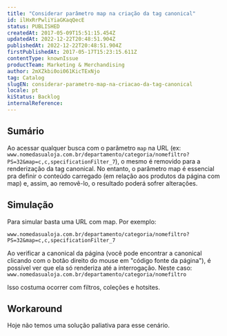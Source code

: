 ```yaml
---
title: "Considerar parâmetro map na criação da tag canonical"
id: ilHxRrPwliYiaGKaqQecE
status: PUBLISHED
createdAt: 2017-05-09T15:51:15.454Z
updatedAt: 2022-12-22T20:48:51.904Z
publishedAt: 2022-12-22T20:48:51.904Z
firstPublishedAt: 2017-05-17T15:23:15.611Z
contentType: knownIssue
productTeam: Marketing & Merchandising
author: 2mXZkbi0oi061KicTExNjo
tag: Catalog
slugEN: considerar-parametro-map-na-criacao-da-tag-canonical
locale: pt
kiStatus: Backlog
internalReference: 
---
```


## Sumário

Ao acessar qualquer busca com o parâmetro `map` na URL (ex: `www.nomedasualoja.com.br/departamento/categoria/nomefiltro?PS=32&map=c,c,specificationFilter_7`), o mesmo é removido para a renderização da tag canonical. No entanto, o parâmetro map é essencial pra definir o conteúdo carregado (em relação aos produtos da página com map) e, assim, ao removê-lo, o resultado poderá sofrer alterações.


## Simulação

Para simular basta uma URL com map. Por exemplo:

`www.nomedasualoja.com.br/departamento/categoria/nomefiltro?PS=32&map=c,c,specificationFilter_7`

Ao verificar a canonical da página (você pode encontrar a canonical clicando com o botão direito do mouse em "código fonte da página"), é possível ver que ela só renderiza até a interrogação. Neste caso:
`www.nomedasualoja.com.br/departamento/categoria/nomefiltro`

Isso costuma ocorrer com filtros, coleções e hotsites.

## Workaround

Hoje não temos uma solução paliativa para esse cenário.


